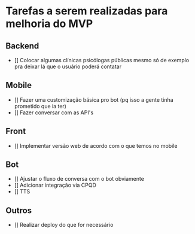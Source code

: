 # Tarefas a serem realizadas para melhoria do MVP

## Backend
  - [] Colocar algumas clínicas psicólogas públicas mesmo só de exemplo pra deixar lá que o usuário poderá contatar
 
## Mobile
 - [] Fazer uma customização básica pro bot (pq isso a gente tinha prometido que ia ter)
 - [] Fazer conversar com as API's
 
## Front
 - [] Implementar versão web de acordo com o que temos no mobile

## Bot
 - [] Ajustar o fluxo de conversa com o bot obviamente
 - [] Adicionar integração via CPQD
 - [] TTS
 
## Outros
 - [] Realizar deploy do que for necessário
